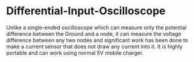 # Differential-Input-Oscilloscope
Unlike a single-ended oscilloscope which can measure only the potential difference between the Ground and a node, it can measure the voltage difference between any two nodes and significant work has been done to make a current sensor that does not draw any current into it.
It is highly portable and can work using normal 5V mobile charger.
